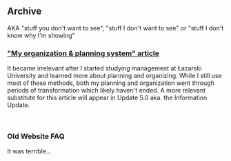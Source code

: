 <BackToOther :others="2"></BackToOther>

## Archive

AKA "stuff you don't want to see", "stuff I don't want to see" or "stuff I don't know why I'm showing"

### ["My organization & planning system" article](/other/other/planning)

It became irrelevant after I started studying management at Łazarski University and learned more about planning and organizing. While I still use most of these methods, both my planning and organization went through periods of transformation which likely haven't ended. A more relevant substitute for this article will appear in Update 5.0 aka. the Information Update.

<br />

### Old Website FAQ

It was terrible...

<br />

<MdImage img="old-website-faq.png" class="border"></MdImage>